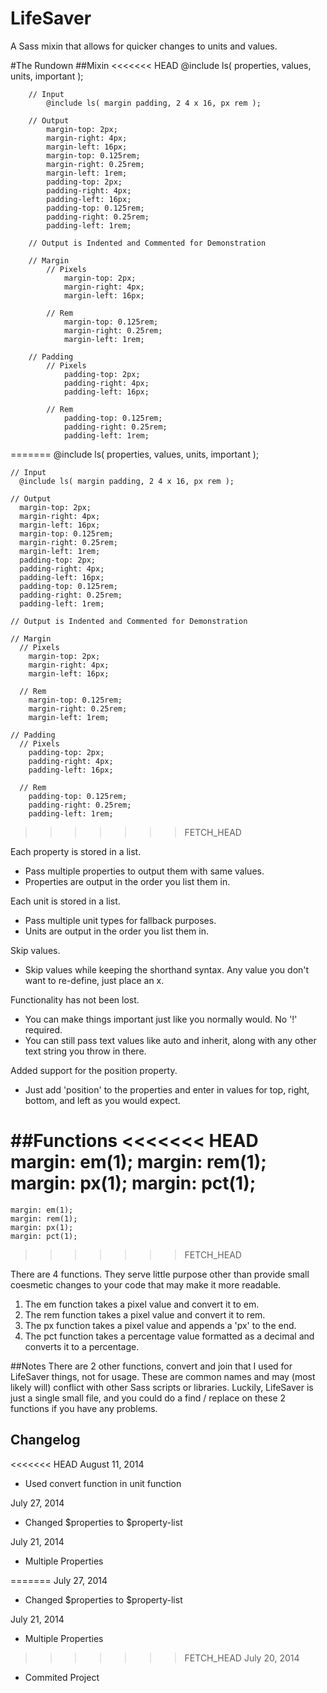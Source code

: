 LifeSaver
=========

A Sass mixin that allows for quicker changes to units and values.


#The Rundown
##Mixin
<<<<<<< HEAD
		@include ls( properties, values, units, important );

		// Input
			@include ls( margin padding, 2 4 x 16, px rem );

		// Output
			margin-top: 2px;
			margin-right: 4px;
			margin-left: 16px;
			margin-top: 0.125rem;
			margin-right: 0.25rem;
			margin-left: 1rem;
			padding-top: 2px;
			padding-right: 4px;
			padding-left: 16px;
			padding-top: 0.125rem;
			padding-right: 0.25rem;
			padding-left: 1rem;

		// Output is Indented and Commented for Demonstration

		// Margin
			// Pixels
				margin-top: 2px;
				margin-right: 4px;
				margin-left: 16px;

			// Rem
				margin-top: 0.125rem;
				margin-right: 0.25rem;
				margin-left: 1rem;

		// Padding
			// Pixels
				padding-top: 2px;
				padding-right: 4px;
				padding-left: 16px;

			// Rem
				padding-top: 0.125rem;
				padding-right: 0.25rem;
				padding-left: 1rem;
=======
    @include ls( properties, values, units, important );

    // Input
      @include ls( margin padding, 2 4 x 16, px rem );

    // Output
      margin-top: 2px;
      margin-right: 4px;
      margin-left: 16px;
      margin-top: 0.125rem;
      margin-right: 0.25rem;
      margin-left: 1rem;
      padding-top: 2px;
      padding-right: 4px;
      padding-left: 16px;
      padding-top: 0.125rem;
      padding-right: 0.25rem;
      padding-left: 1rem;

    // Output is Indented and Commented for Demonstration

    // Margin
      // Pixels
        margin-top: 2px;
        margin-right: 4px;
        margin-left: 16px;

      // Rem
        margin-top: 0.125rem;
        margin-right: 0.25rem;
        margin-left: 1rem;

    // Padding
      // Pixels
        padding-top: 2px;
        padding-right: 4px;
        padding-left: 16px;

      // Rem
        padding-top: 0.125rem;
        padding-right: 0.25rem;
        padding-left: 1rem;
>>>>>>> FETCH_HEAD

Each property is stored in a list.
+ Pass multiple properties to output them with same values.
+ Properties are output in the order you list them in.

Each unit is stored in a list.
+ Pass multiple unit types for fallback purposes.
+ Units are output in the order you list them in.

Skip values.
+ Skip values while keeping the shorthand syntax. Any value you don't want to re-define, just place an x.

Functionality has not been lost.
+ You can make things important just like you normally would. No '!' required.
+ You can still pass text values like auto and inherit, along with any other text string you throw in there.

Added support for the position property.
+ Just add 'position' to the properties and enter in values for top, right, bottom, and left as you would expect.

##Functions
<<<<<<< HEAD
		margin: em(1);
		margin: rem(1);
		margin: px(1);
		margin: pct(1);
=======
    margin: em(1);
    margin: rem(1);
    margin: px(1);
    margin: pct(1);
>>>>>>> FETCH_HEAD

There are 4 functions. They serve little purpose other than provide small coesmetic changes to your code that may make it more readable.

1. The em function takes a pixel value and convert it to em.
1. The rem function takes a pixel value and convert it to rem.
1. The px function takes a pixel value and appends a 'px' to the end.
1. The pct function takes a percentage value formatted as a decimal and converts it to a percentage.


##Notes
There are 2 other functions, convert and join that I used for LifeSaver things, not for usage. These are common names and may (most likely will) conflict with other Sass scripts or libraries. Luckily, LifeSaver is just a single small file, and you could do a find / replace on these 2 functions if you have any problems.

## Changelog
<<<<<<< HEAD
August 11, 2014
+ Used convert function in unit function

July 27, 2014
+ Changed $properties to $property-list

July 21, 2014
+ Multiple Properties

=======
July 27, 2014
+ Changed $properties to $property-list

July 21, 2014
+ Multiple Properties

>>>>>>> FETCH_HEAD
July 20, 2014
+ Commited Project

